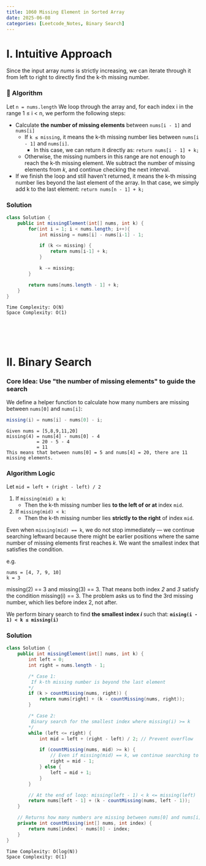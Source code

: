 ```yaml
---
title: 1060 Missing Element in Sorted Array
date: 2025-06-08
categories: [Leetcode_Notes, Binary Search]
---
```

# I. Intuitive Approach

Since the input array *nums* is strictly increasing, we can iterate through it from left to right to directly find the k-th missing number. 

### 📌 Algorithm
Let ```n = nums.length```
We loop through the array and, for each index i in the range 1 ≤ i < n, we perform the following steps:
- Calculate **the number of missing elements** between ```nums[i - 1]``` and ```nums[i]```
  - If ```k ≤ missing```, it means the k-th missing number lies between ```nums[i - 1]``` and ```nums[i]```. 
    - In this case, we can return it directly as: ```return nums[i - 1] + k;```
  - Otherwise, the missing numbers in this range are not enough to reach the k-th missing element. We subtract the number of missing elements from *k*, and continue checking the next interval.
- If we finish the loop and still haven't returned, it means the k-th missing number lies beyond the last element of the array. In that case, we simply add k to the last element: ```return nums[n - 1] + k;```
  
### Solution
```java
class Solution {
    public int missingElement(int[] nums, int k) {
        for(int i = 1; i < nums.length; i++){
            int missing = nums[i] - nums[i-1] - 1;

            if (k <= missing) {
                return nums[i-1] + k;
            }

            k -= missing;
        }

        return nums[nums.length - 1] + k;
    }
}
```

```
Time Complexity: O(N)
Space Complexity: O(1)
```

<br>
<br>  
<br>

# II. Binary Search
### Core Idea: Use "the number of missing elements" to guide the search
We define a helper function to calculate how many numbers are missing between ```nums[0]``` and ```nums[i]```:
```java 
missing(i) = nums[i] - nums[0] - i;
```
```
Given nums = [5,8,9,11,20]
missing(4) = nums[4] - nums[0] - 4
           = 20 - 5 - 4 
           = 11
This means that between nums[0] = 5 and nums[4] = 20, there are 11 missing elements.
```
### Algorithm Logic
Let ```mid = left + (right - left) / 2```

1. If ```missing(mid) ≥ k```:
   - Then the k-th missing number lies **to the left of or at** index ```mid```. 
2. If ```missing(mid) < k```:
   - Then the k-th missing number lies **strictly to the right** of index ```mid```. 

Even when ```missing(mid) == k```, we do not stop immediately — we continue searching leftward because there might be earlier positions where the same number of missing elements first reaches *k*. We want the smallest index that satisfies the condition.

e.g.
```
nums = [4, 7, 9, 10]
k = 3
```
missing(2) == 3 and missing(3) == 3. That means both index *2* and *3* satisfy the condition missing(i) == 3.
The problem asks us to find the 3rd missing number, which lies before index 2, not after.

We perform binary search to find **the smallest index *i*** such that: 
**```mising(i - 1) < k ≤ missing(i)```**

### Solution
```java
class Solution {
    public int missingElement(int[] nums, int k) {
        int left = 0;
        int right = nums.length - 1;

        /* Case 1: 
         If k-th missing number is beyond the last element
        */
        if (k > countMissing(nums, right)) {
            return nums[right] + (k - countMissing(nums, right));
        }

        /* Case 2:
         Binary search for the smallest index where missing(i) >= k
        */
        while (left <= right) {
            int mid = left + (right - left) / 2; // Prevent overflow

            if (countMissing(nums, mid) >= k) {
                // Even if missing(mid) == k, we continue searching to the left
                right = mid - 1;
            } else {
                left = mid + 1;
            }
        }

        // At the end of loop: missing(left - 1) < k <= missing(left)
        return nums[left - 1] + (k - countMissing(nums, left - 1));
    }

    // Returns how many numbers are missing between nums[0] and nums[i]
    private int countMissing(int[] nums, int index) {
        return nums[index] - nums[0] - index;
    }
}
```

```
Time Complexity: O(log(N))
Space Complexity: O(1)
```